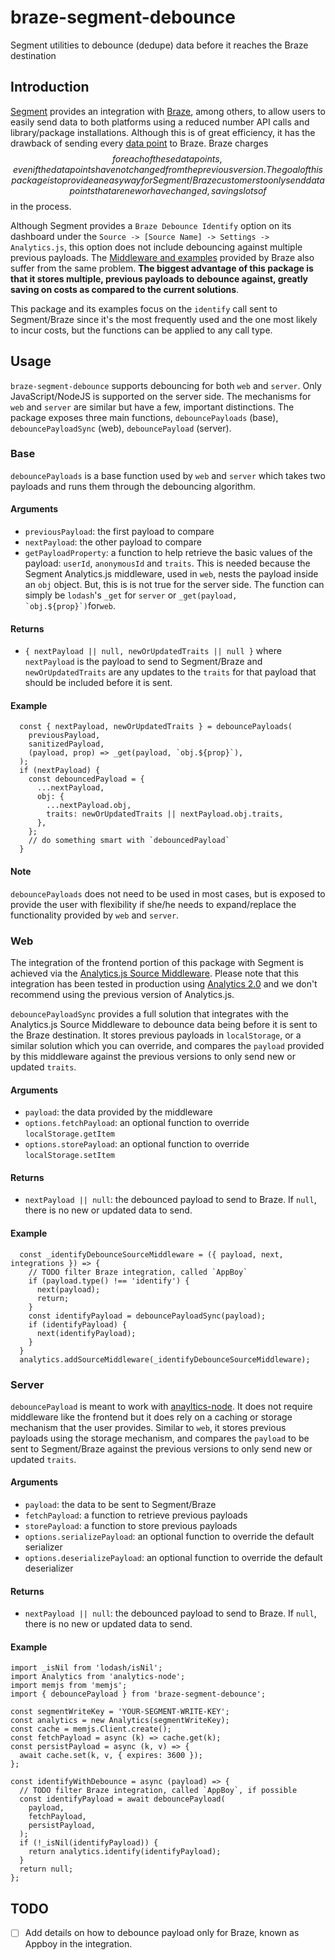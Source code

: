 # braze-segment-debounce

Segment utilities to debounce (dedupe) data before it reaches the Braze destination

## Introduction

[Segment](https://segment.com/) provides an integration with
[Braze](https://www.braze.com/), among others, to allow users to easily
send data to both platforms using a reduced number API calls and
library/package installations. Although this is of great efficiency, it has
the drawback of sending every [data
point](https://www.braze.com/docs/user_guide/onboarding_with_braze/data_points/)
to Braze. Braze charges $$ for each of these data points, even if the data
points have not changed from the previous version. The goal of this package
is to provide an easy way for Segment/Braze customers to only send data
points that are new or have changed, savings lots of $$ in the process.

Although Segment provides a `Braze Debounce Identify` option on its
dashboard under the `Source -> [Source Name] -> Settings -> Analytics.js`,
this option does not include debouncing against multiple previous payloads.
The [Middleware and examples](https://github.com/segmentio/segment-braze-mobile-middleware)
provided by Braze also suffer from the same problem. **The biggest
advantage of this package is that it stores multiple, previous payloads to
debounce against, greatly saving on costs as compared to the current
solutions**.

This package and its examples focus on the `identify` call sent to
Segment/Braze since it's the most frequently used and the one most likely
to incur costs, but the functions can be applied to any call type.

## Usage

`braze-segment-debounce` supports debouncing for both `web` and `server`. Only
JavaScript/NodeJS is supported on the server side. The mechanisms for `web`
and `server` are similar but have a few, important distinctions. The
package exposes three main functions, `debouncePayloads` (base),
`debouncePayloadSync` (web), `debouncePayload` (server).

### Base

`debouncePayloads` is a base function used by `web` and `server` which takes
two payloads and runs them through the debouncing algorithm.

#### Arguments

- `previousPayload`: the first payload to compare
- `nextPayload`: the other payload to compare
- `getPayloadProperty`: a function to help retrieve the basic values of
  the payload: `userId`, `anonymousId` and `traits`. This is needed because
  the Segment Analytics.js middleware, used in `web`, nests the payload
  inside an `obj` object. But, this is is not true for the server side. The
  function can simply be `lodash`'s `_get` for `server` or `` _get(payload, `obj.${prop}`) ``for`web`.

#### Returns

- `{ nextPayload || null, newOrUpdatedTraits || null }` where
  `nextPayload` is the payload to send to Segment/Braze and
  `newOrUpdatedTraits` are any updates to the `traits` for that payload
  that should be included before it is sent.

#### Example

```
  const { nextPayload, newOrUpdatedTraits } = debouncePayloads(
    previousPayload,
    sanitizedPayload,
    (payload, prop) => _get(payload, `obj.${prop}`),
  );
  if (nextPayload) {
    const debouncedPayload = {
      ...nextPayload,
      obj: {
        ...nextPayload.obj,
        traits: newOrUpdatedTraits || nextPayload.obj.traits,
      },
    };
    // do something smart with `debouncedPayload`
  }
```

#### Note

`debouncePayloads` does not need to be used in most cases, but is exposed to
provide the user with flexibility if she/he needs to expand/replace the
functionality provided by `web` and `server`.

### Web

The integration of the frontend portion of this package with Segment is
achieved via the [Analytics.js
Source Middleware](https://segment.com/docs/connections/sources/catalog/libraries/website/javascript/middleware/#using-source-middlewares).
Please note that this integration has been tested in production using
[Analytics
2.0](https://segment.com/docs/connections/sources/catalog/libraries/website/javascript/)
and we don't recommend using the previous version of Analytics.js.

`debouncePayloadSync` provides a full solution that integrates with the
Analytics.js Source Middleware to debounce data being before it is sent to
the Braze destination. It stores previous payloads in `localStorage`, or a
similar solution which you can override, and compares the `payload`
provided by this middleware against the previous versions to only send new
or updated `traits`.

#### Arguments

- `payload`: the data provided by the middleware
- `options.fetchPayload`: an optional function to override `localStorage.getItem`
- `options.storePayload`: an optional function to override `localStorage.setItem`

#### Returns

- `nextPayload || null`: the debounced payload to send to Braze. If `null`,
  there is no new or updated data to send.

#### Example

```
  const _identifyDebounceSourceMiddleware = ({ payload, next, integrations }) => {
    // TODO filter Braze integration, called `AppBoy`
    if (payload.type() !== 'identify') {
      next(payload);
      return;
    }
    const identifyPayload = debouncePayloadSync(payload);
    if (identifyPayload) {
      next(identifyPayload);
    }
  }
  analytics.addSourceMiddleware(_identifyDebounceSourceMiddleware);
```

### Server

`debouncePayload` is meant to work with
[anayltics-node](https://www.npmjs.com/package/analytics-node). It does not
require middleware like the frontend but it does rely on a caching or
storage mechanism that the user provides. Similar to `web`, it stores
previous payloads using the storage mechanism, and compares the `payload`
to be sent to Segment/Braze against the previous versions to only send new
or updated `traits`.

#### Arguments

- `payload`: the data to be sent to Segment/Braze
- `fetchPayload`: a function to retrieve previous payloads
- `storePayload`: a function to store previous payloads
- `options.serializePayload`: an optional function to override the default serializer
- `options.deserializePayload`: an optional function to override the default deserializer

#### Returns

- `nextPayload || null`: the debounced payload to send to Braze. If `null`,
  there is no new or updated data to send.

#### Example

```
import _isNil from 'lodash/isNil';
import Analytics from 'analytics-node';
import memjs from 'memjs';
import { debouncePayload } from 'braze-segment-debounce';

const segmentWriteKey = 'YOUR-SEGMENT-WRITE-KEY';
const analytics = new Analytics(segmentWriteKey);
const cache = memjs.Client.create();
const fetchPayload = async (k) => cache.get(k);
const persistPayload = async (k, v) => {
  await cache.set(k, v, { expires: 3600 });
};

const identifyWithDebounce = async (payload) => {
  // TODO filter Braze integration, called `AppBoy`, if possible
  const identifyPayload = await debouncePayload(
    payload,
    fetchPayload,
    persistPayload,
  );
  if (!_isNil(identifyPayload)) {
    return analytics.identify(identifyPayload);
  }
  return null;
};
```

## TODO

- [ ] Add details on how to debounce payload only for Braze, known as
      Appboy in the integration.
